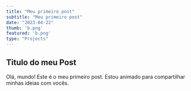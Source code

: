 ```yaml
---
title: "Meu primeiro post"
subtitle: "Meu primeiro post"
date: "2023-04-22"
thumb: 'b.png'
featured: 'b.png'
type: "Projects"
---
```


## Titulo do meu Post
Olá, mundo! Este é o meu primeiro post. Estou animado para compartilhar minhas ideias com vocês.
